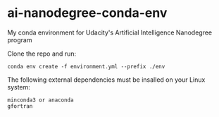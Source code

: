 # ai-nanodegree-conda-env
My conda environment for Udacity's Artificial Intelligence Nanodegree program

Clone the repo and run:

    conda env create -f environment.yml --prefix ./env


The following external dependencies must be insalled on your Linux system:

    minconda3 or anaconda
    gfortran
